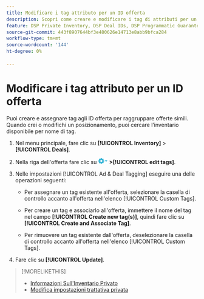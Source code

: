 ```yaml
---
title: Modificare i tag attributo per un ID offerta
description: Scopri come creare e modificare i tag di attributi per un ID offerta.
feature: DSP Private Inventory, DSP Deal IDs, DSP Programmatic Guaranteed Deals
source-git-commit: 443f8907644bf3e480626e14713e8abb9bfca284
workflow-type: tm+mt
source-wordcount: '144'
ht-degree: 0%

---
```


# Modificare i tag attributo per un ID offerta

Puoi creare e assegnare tag agli ID offerta per raggruppare offerte simili. Quando crei o modifichi un posizionamento, puoi cercare l’inventario disponibile per nome di tag.

1. Nel menu principale, fare clic su **[!UICONTROL Inventory]** > **[!UICONTROL Deals]**.

1. Nella riga dell&#39;offerta fare clic su ![Menu Opzioni](/help/dsp/assets/options-menu.png) **>[!UICONTROL edit tags]**.

1. Nelle impostazioni [!UICONTROL Ad & Deal Tagging] eseguire una delle operazioni seguenti:

   * Per assegnare un tag esistente all&#39;offerta, selezionare la casella di controllo accanto all&#39;offerta nell&#39;elenco [!UICONTROL Custom Tags].

   * Per creare un tag e associarlo all&#39;offerta, immettere il nome del tag nel campo **[!UICONTROL Create new tag(s)]**, quindi fare clic su **[!UICONTROL Create and Associate Tag]**.

   * Per rimuovere un tag esistente dall&#39;offerta, deselezionare la casella di controllo accanto all&#39;offerta nell&#39;elenco [!UICONTROL Custom Tags].

1. Fare clic su **[!UICONTROL Update]**.

>[!MORELIKETHIS]
>
>* [Informazioni Sull&#39;Inventario Privato](private-inventory-about.md)
>* [Modifica impostazioni trattativa privata](/help/dsp/inventory/deal-id-edit.md)
